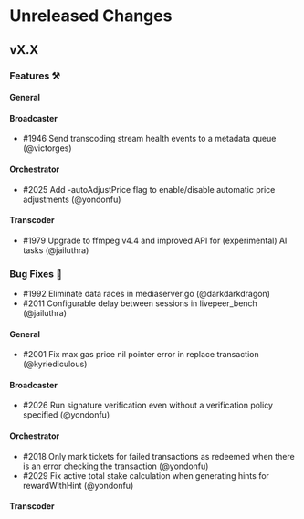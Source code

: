 # Unreleased Changes

## vX.X

### Features ⚒

#### General

#### Broadcaster
- \#1946 Send transcoding stream health events to a metadata queue (@victorges)

#### Orchestrator

- \#2025 Add -autoAdjustPrice flag to enable/disable automatic price adjustments (@yondonfu)

#### Transcoder

- \#1979 Upgrade to ffmpeg v4.4 and improved API for (experimental) AI tasks (@jailuthra)

### Bug Fixes 🐞

- \#1992 Eliminate data races in mediaserver.go (@darkdarkdragon)
- \#2011 Configurable delay between sessions in livepeer_bench (@jailuthra)

#### General

- \#2001 Fix max gas price nil pointer error in replace transaction (@kyriediculous)

#### Broadcaster

- \#2026 Run signature verification even without a verification policy specified (@yondonfu)

#### Orchestrator

- \#2018 Only mark tickets for failed transactions as redeemed when there is an error checking the transaction (@yondonfu)
- \#2029 Fix active total stake calculation when generating hints for rewardWithHint (@yondonfu)

#### Transcoder
